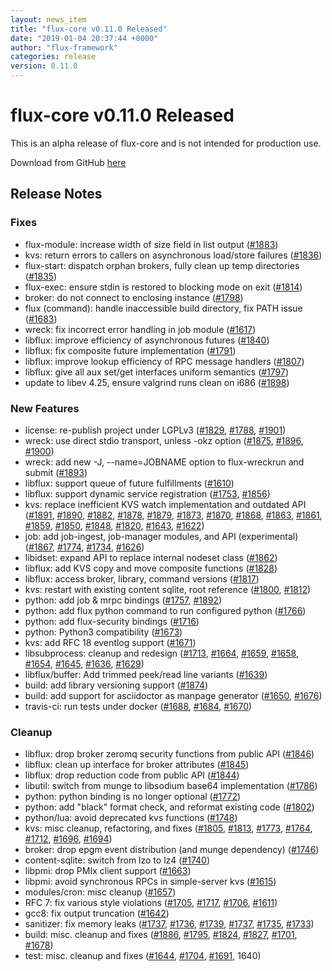 ```yaml
---
layout: news_item
title: "flux-core v0.11.0 Released"
date: "2019-01-04 20:37:44 +0000"
author: "flux-framework"
categories: release
version: 0.11.0
---
```


# flux-core v0.11.0 Released

<div class="note warning">
This is an alpha release of flux-core and is not intended for production use.
</div>

Download from GitHub [here](https://github.com/flux-framework/flux-core/releases/tag/v0.11.0)

## Release Notes

### Fixes
 * flux-module: increase width of size field in list output ([#1883](https://github.com/flux-framework/flux-core/issues/1883))
 * kvs: return errors to callers on asynchronous load/store failures ([#1836](https://github.com/flux-framework/flux-core/issues/1836))
 * flux-start: dispatch orphan brokers, fully clean up temp directories ([#1835](https://github.com/flux-framework/flux-core/issues/1835))
 * flux-exec: ensure stdin is restored to blocking mode on exit ([#1814](https://github.com/flux-framework/flux-core/issues/1814))
 * broker: do not connect to enclosing instance ([#1798](https://github.com/flux-framework/flux-core/issues/1798))
 * flux (command): handle inaccessible build directory, fix PATH issue ([#1683](https://github.com/flux-framework/flux-core/issues/1683))
 * wreck: fix incorrect error handling in job module ([#1617](https://github.com/flux-framework/flux-core/issues/1617))
 * libflux: improve efficiency of asynchronous futures ([#1840](https://github.com/flux-framework/flux-core/issues/1840))
 * libflux: fix composite future implementation ([#1791](https://github.com/flux-framework/flux-core/issues/1791))
 * libflux: improve lookup efficiency of RPC message handlers ([#1807](https://github.com/flux-framework/flux-core/issues/1807))
 * libflux: give all aux set/get interfaces uniform semantics ([#1797](https://github.com/flux-framework/flux-core/issues/1797))
 * update to libev 4.25, ensure valgrind runs clean on i686 ([#1898](https://github.com/flux-framework/flux-core/issues/1898))

### New Features
 * license: re-publish project under LGPLv3 ([#1829](https://github.com/flux-framework/flux-core/issues/1829), [#1788](https://github.com/flux-framework/flux-core/issues/1788), [#1901](https://github.com/flux-framework/flux-core/issues/1901))
 * wreck: use direct stdio transport, unless -okz option ([#1875](https://github.com/flux-framework/flux-core/issues/1875), [#1896](https://github.com/flux-framework/flux-core/issues/1896), [#1900](https://github.com/flux-framework/flux-core/issues/1900))
 * wreck: add new -J, --name=JOBNAME option to flux-wreckrun and submit ([#1893](https://github.com/flux-framework/flux-core/issues/1893))
 * libflux: support queue of future fulfillments ([#1610](https://github.com/flux-framework/flux-core/issues/1610))
 * libflux: support dynamic service registration ([#1753](https://github.com/flux-framework/flux-core/issues/1753), [#1856](https://github.com/flux-framework/flux-core/issues/1856))
 * kvs: replace inefficient KVS watch implementation and outdated API ([#1891](https://github.com/flux-framework/flux-core/issues/1891),
   [#1890](https://github.com/flux-framework/flux-core/issues/1890), [#1882](https://github.com/flux-framework/flux-core/issues/1882), [#1878](https://github.com/flux-framework/flux-core/issues/1878), [#1879](https://github.com/flux-framework/flux-core/issues/1879), [#1873](https://github.com/flux-framework/flux-core/issues/1873), [#1870](https://github.com/flux-framework/flux-core/issues/1870), [#1868](https://github.com/flux-framework/flux-core/issues/1868), [#1863](https://github.com/flux-framework/flux-core/issues/1863),
   [#1861](https://github.com/flux-framework/flux-core/issues/1861), [#1859](https://github.com/flux-framework/flux-core/issues/1859), [#1850](https://github.com/flux-framework/flux-core/issues/1850), [#1848](https://github.com/flux-framework/flux-core/issues/1848), [#1820](https://github.com/flux-framework/flux-core/issues/1820), [#1643](https://github.com/flux-framework/flux-core/issues/1643), [#1622](https://github.com/flux-framework/flux-core/issues/1622))
 * job: add job-ingest, job-manager modules, and API (experimental)
   ([#1867](https://github.com/flux-framework/flux-core/issues/1867), [#1774](https://github.com/flux-framework/flux-core/issues/1774), [#1734](https://github.com/flux-framework/flux-core/issues/1734), [#1626](https://github.com/flux-framework/flux-core/issues/1626))
 * libidset: expand API to replace internal nodeset class ([#1862](https://github.com/flux-framework/flux-core/issues/1862))
 * libflux: add KVS copy and move composite functions ([#1828](https://github.com/flux-framework/flux-core/issues/1828))
 * libflux: access broker, library, command versions ([#1817](https://github.com/flux-framework/flux-core/issues/1817))
 * kvs: restart with existing content sqlite, root reference ([#1800](https://github.com/flux-framework/flux-core/issues/1800), [#1812](https://github.com/flux-framework/flux-core/issues/1812))
 * python: add job & mrpc bindings ([#1757](https://github.com/flux-framework/flux-core/issues/1757), [#1892](https://github.com/flux-framework/flux-core/issues/1892))
 * python: add flux python command to run configured python ([#1766](https://github.com/flux-framework/flux-core/issues/1766))
 * python: add flux-security bindings ([#1716](https://github.com/flux-framework/flux-core/issues/1716))
 * python: Python3 compatibility ([#1673](https://github.com/flux-framework/flux-core/issues/1673))
 * kvs: add RFC 18 eventlog support ([#1671](https://github.com/flux-framework/flux-core/issues/1671))
 * libsubprocess: cleanup and redesign
   ([#1713](https://github.com/flux-framework/flux-core/issues/1713), [#1664](https://github.com/flux-framework/flux-core/issues/1664), [#1659](https://github.com/flux-framework/flux-core/issues/1659), [#1658](https://github.com/flux-framework/flux-core/issues/1658), [#1654](https://github.com/flux-framework/flux-core/issues/1654), [#1645](https://github.com/flux-framework/flux-core/issues/1645), [#1636](https://github.com/flux-framework/flux-core/issues/1636), [#1629](https://github.com/flux-framework/flux-core/issues/1629))
 * libflux/buffer: Add trimmed peek/read line variants ([#1639](https://github.com/flux-framework/flux-core/issues/1639))
 * build: add library versioning support ([#1874](https://github.com/flux-framework/flux-core/issues/1874))
 * build: add support for asciidoctor as manpage generator ([#1650](https://github.com/flux-framework/flux-core/issues/1650), [#1676](https://github.com/flux-framework/flux-core/issues/1676))
 * travis-ci: run tests under docker ([#1688](https://github.com/flux-framework/flux-core/issues/1688), [#1684](https://github.com/flux-framework/flux-core/issues/1684), [#1670](https://github.com/flux-framework/flux-core/issues/1670))

### Cleanup
 * libflux: drop broker zeromq security functions from public API ([#1846](https://github.com/flux-framework/flux-core/issues/1846))
 * libflux: clean up interface for broker attributes ([#1845](https://github.com/flux-framework/flux-core/issues/1845))
 * libflux: drop reduction code from public API ([#1844](https://github.com/flux-framework/flux-core/issues/1844))
 * libutil: switch from munge to libsodium base64 implementation ([#1786](https://github.com/flux-framework/flux-core/issues/1786))
 * python: python binding is no longer optional ([#1772](https://github.com/flux-framework/flux-core/issues/1772))
 * python: add "black" format check, and reformat existing code ([#1802](https://github.com/flux-framework/flux-core/issues/1802))
 * python/lua: avoid deprecated kvs functions ([#1748](https://github.com/flux-framework/flux-core/issues/1748))
 * kvs: misc cleanup, refactoring, and fixes
   ([#1805](https://github.com/flux-framework/flux-core/issues/1805), [#1813](https://github.com/flux-framework/flux-core/issues/1813), [#1773](https://github.com/flux-framework/flux-core/issues/1773), [#1764](https://github.com/flux-framework/flux-core/issues/1764), [#1712](https://github.com/flux-framework/flux-core/issues/1712), [#1696](https://github.com/flux-framework/flux-core/issues/1696), [#1694](https://github.com/flux-framework/flux-core/issues/1694))
 * broker: drop epgm event distribution (and munge dependency) ([#1746](https://github.com/flux-framework/flux-core/issues/1746))
 * content-sqlite: switch from lzo to lz4 ([#1740](https://github.com/flux-framework/flux-core/issues/1740))
 * libpmi: drop PMIx client support ([#1663](https://github.com/flux-framework/flux-core/issues/1663))
 * libpmi: avoid synchronous RPCs in simple-server kvs ([#1615](https://github.com/flux-framework/flux-core/issues/1615))
 * modules/cron: misc cleanup ([#1657](https://github.com/flux-framework/flux-core/issues/1657))
 * RFC 7: fix various style violations ([#1705](https://github.com/flux-framework/flux-core/issues/1705), [#1717](https://github.com/flux-framework/flux-core/issues/1717), [#1706](https://github.com/flux-framework/flux-core/issues/1706), [#1611](https://github.com/flux-framework/flux-core/issues/1611))
 * gcc8: fix output truncation ([#1642](https://github.com/flux-framework/flux-core/issues/1642))
 * sanitizer: fix memory leaks ([#1737](https://github.com/flux-framework/flux-core/issues/1737), [#1736](https://github.com/flux-framework/flux-core/issues/1736), [#1739](https://github.com/flux-framework/flux-core/issues/1739), [#1737](https://github.com/flux-framework/flux-core/issues/1737), [#1735](https://github.com/flux-framework/flux-core/issues/1735), [#1733](https://github.com/flux-framework/flux-core/issues/1733))
 * build: misc. cleanup and fixes ([#1886](https://github.com/flux-framework/flux-core/issues/1886), [#1795](https://github.com/flux-framework/flux-core/issues/1795), [#1824](https://github.com/flux-framework/flux-core/issues/1824), [#1827](https://github.com/flux-framework/flux-core/issues/1827), [#1701](https://github.com/flux-framework/flux-core/issues/1701), [#1678](https://github.com/flux-framework/flux-core/issues/1678))
 * test: misc. cleanup and fixes ([#1644](https://github.com/flux-framework/flux-core/issues/1644), [#1704](https://github.com/flux-framework/flux-core/issues/1704), [#1691](https://github.com/flux-framework/flux-core/issues/1691), 1640)


